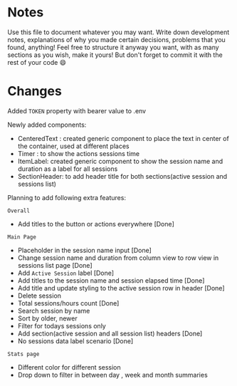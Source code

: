 # Notes

Use this file to document whatever you may want.
Write down development notes, explanations of why you made certain decisions, problems that you found, anything!
Feel free to structure it anyway you want, with as many sections as you wish, make it yours!
But don't forget to commit it with the rest of your code 😄

# Changes

Added `TOKEN` property with bearer value to .env

Newly added components:

- CenteredText : created generic component to place the text in center of the container, used at different places
- Timer : to show the actions sessions time
- ItemLabel: created generic component to show the session name and duration as a label for all sessions
- SectionHeader: to add header title for both sections(active session and sessions list)

Planning to add following extra features:

`Overall`

- Add titles to the button or actions everywhere [Done]

`Main Page`

- Placeholder in the session name input [Done]
- Change session name and duration from column view to row view in sessions list page [Done]
- Add `Active Session` label [Done]
- Add titles to the session name and session elapsed time [Done]
- Add title and update styling to the active session row in header [Done]
- Delete session
- Total sessions/hours count [Done]
- Search session by name
- Sort by older, newer
- Filter for todays sessions only
- Add section(active session and all session list) headers [Done]
- No sessions data label scenario [Done]

`Stats page`

- Different color for different session
- Drop down to filter in between day , week and month summaries
